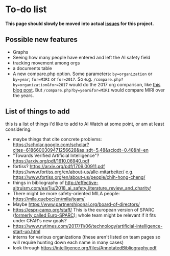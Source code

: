 # To-do list

**This page should slowly be moved into actual [issues](https://github.com/riceissa/aiwatch/issues) for this project.**

## Possible new features

- Graphs
- Seeing how many people have entered and left the AI safety field
- tracking movement among orgs
- a documents table
- A new compare.php option. Some parameters: `by=organization` or `by=year`;
  `for=MIRI` or `for=2017`. So e.g. `/compare.php?by=organization&for=2017`
  would do the 2017 org comparison, like [this blog post](http://effective-altruism.com/ea/1iu/2018_ai_safety_literature_review_and_charity/).
  But `/compare.php?by=year&for=MIRI` would compare MIRI over the years.

## List of things to add

this is a list of things i'd like to add to AI Watch at some point, or am at
least considering.

- maybe things that cite concrete problems: https://scholar.google.com/scholar?cites=6186600309471256628&as_sdt=5,48&sciodt=0,48&hl=en
- "Towards Verified Artificial Intelligence"? https://arxiv.org/pdf/1610.06940.pdf
- fortiss? https://arxiv.org/pdf/1709.00911.pdf https://www.fortiss.org/en/about-us/alle-mitarbeiter/ e.g. https://www.fortiss.org/en/about-us/people/chih-hong-cheng/
- things in bibliography of http://effective-altruism.com/ea/1iu/2018_ai_safety_literature_review_and_charity/
- There might be more safety-oriented MILA people: https://mila.quebec/en/mila/team/
- Maybe https://www.partnershiponai.org/board-of-directors/
- https://espr-camp.org/staff/ This is the european version of SPARC ([formerly called Euro-SPARC](http://www.rationality.org/resources/updates/2017/cfar-2017-retrospective)); whole team might be relevant if it fits under CFAR's new goals?
- https://www.nytimes.com/2017/11/06/technology/artificial-intelligence-start-up.html
- interns for various organizations (these aren't listed on team pages so will
  require hunting down each name in many cases)
- look through https://intelligence.org/files/AnnotatedBibliography.pdf
